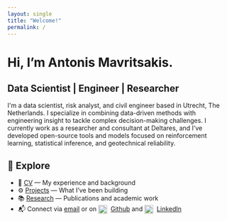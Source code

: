 ```yaml
---
layout: single
title: "Welcome!"
permalink: /
---
```


# Hi, I’m Antonis Mavritsakis.
<h2 class="typewriter">Data Scientist | Engineer | Researcher</h2>

I'm a data scientist, risk analyst, and civil engineer based in Utrecht, The Netherlands. I specialize in combining data-driven methods with engineering insight to tackle complex decision-making challenges. I currently work as a researcher and consultant at Deltares, and I’ve developed open-source tools and models focused on reinforcement learning, statistical inference, and geotechnical reliability.

## 📌 Explore

- 📄 [CV](/cv/) — My experience and background  
- ⚙️ [Projects](/projects/) — What I’ve been building  
- 📚 [Research](/research/) — Publications and academic work
- 📬 Connect via [email](mailto:amavrits@gmail.com) or on 
  <img src="https://github.githubassets.com/images/modules/logos_page/GitHub-Mark.png" width="20" style="vertical-align: middle; margin-right: 4px;" />
  <a href="https://github.com/amavrits">Github</a> and
  <img src="https://cdn.jsdelivr.net/gh/devicons/devicon/icons/linkedin/linkedin-original.svg" width="20" style="vertical-align: middle; margin-right: 4px;" />
  <a href="https://linkedin.com/in/antonis-mavritsakis">LinkedIn</a>

